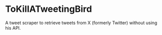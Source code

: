 # ToKillATweetingBird
A tweet scraper to retrieve tweets from X (formerly Twitter) without using his API.
